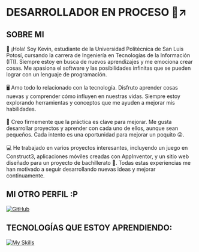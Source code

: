 # DESARROLLADOR EN PROCESO 🎒↗️

## SOBRE MI
🎒 ¡Hola! Soy Kevin, estudiante de la Universidad Politécnica de San Luis Potosí, cursando la carrera de Ingeniería en Tecnologías de la Información (ITI). Siempre estoy en busca de nuevos aprendizajes y me emociona crear cosas. Me apasiona el software y las posibilidades infinitas que se pueden lograr con un lenguaje de programación.
<br><br>
🖥️ Amo todo lo relacionado con la tecnología. Disfruto aprender cosas nuevas y comprender cómo influyen en nuestras vidas. Siempre estoy explorando herramientas y conceptos que me ayuden a mejorar mis habilidades.
<br><br>
🦾 Creo firmemente que la práctica es clave para mejorar. Me gusta desarrollar proyectos y aprender con cada uno de ellos, aunque sean pequeños. Cada intento es una oportunidad para mejorar un poquito 😜.
<br><br>
💻 He trabajado en varios proyectos interesantes, incluyendo un juego en Construct3, aplicaciones móviles creadas con AppInventor, y un sitio web diseñado para un proyecto de bachillerato 🦅. Todas estas experiencias me han motivado a seguir desarrollando nuevas ideas y mejorar continuamente.
## MI OTRO PERFIL :P
[![GitHub](https://img.shields.io/badge/KevinCerdaa-%23121011.svg?logo=github&logoColor=white)](https://github.com/KevinCerdaa)

## TECNOLOGÍAS QUE ESTOY APRENDIENDO:
[![My Skills](https://skillicons.dev/icons?i=c,cpp,html,css,js,latex,py,arduino)](https://skillicons.dev)
